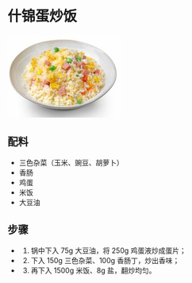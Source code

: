 # 什锦蛋炒饭

![什锦蛋炒饭](/images/什锦蛋炒饭.png)

## 配料

- 三色杂菜（玉米、豌豆、胡萝卜）
- 香肠
- 鸡蛋
- 米饭
- 大豆油

## 步骤

- 1. 锅中下入 75g 大豆油，将 250g 鸡蛋液炒成蛋片；
- 2. 下入 150g 三色杂菜、100g 香肠丁，炒出香味；
- 3. 再下入 1500g 米饭、8g 盐，翻炒均匀。
